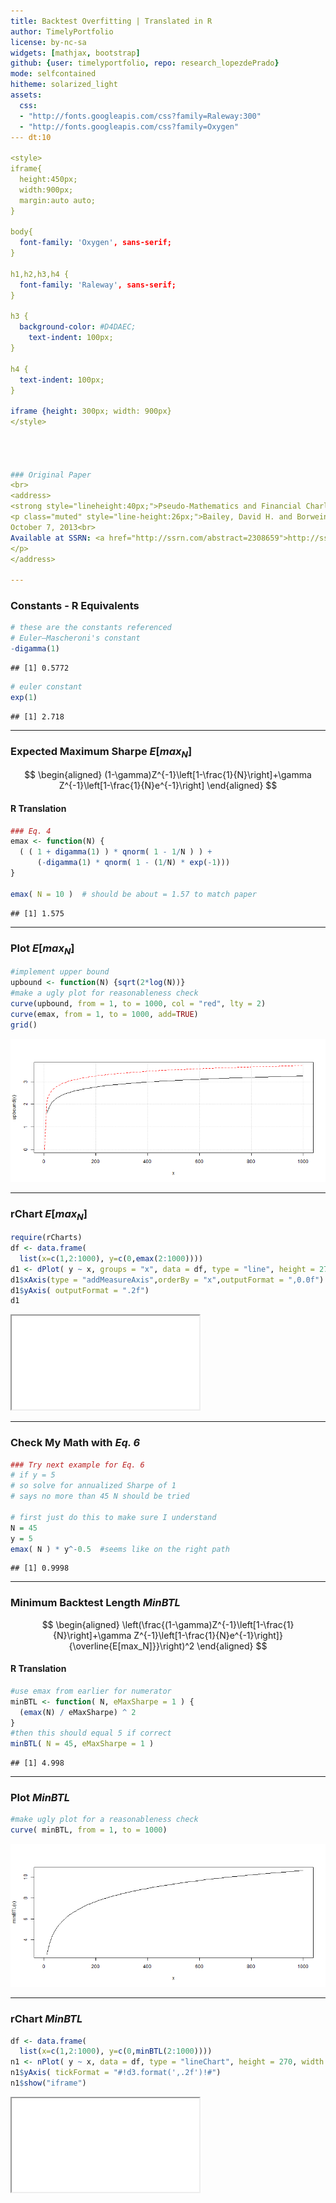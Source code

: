 ```yaml
---
title: Backtest Overfitting | Translated in R
author: TimelyPortfolio
license: by-nc-sa
widgets: [mathjax, bootstrap]
github: {user: timelyportfolio, repo: research_lopezdePrado}
mode: selfcontained
hitheme: solarized_light
assets:
  css:
  - "http://fonts.googleapis.com/css?family=Raleway:300"
  - "http://fonts.googleapis.com/css?family=Oxygen"
--- dt:10
  
<style>
iframe{
  height:450px;
  width:900px;
  margin:auto auto;
}

body{
  font-family: 'Oxygen', sans-serif;
}

h1,h2,h3,h4 {
  font-family: 'Raleway', sans-serif;
}

h3 {
  background-color: #D4DAEC;
    text-indent: 100px; 
}

h4 {
  text-indent: 100px;
}

iframe {height: 300px; width: 900px}
</style>




### Original Paper
<br>
<address>
<strong style="lineheight:40px;">Pseudo-Mathematics and Financial Charlatanism:</strong><p style="lineheight:40px;">The Effects of Backtest Overfitting on Out-of-Sample Performance</p>
<p class="muted" style="line-height:26px;">Bailey, David H. and Borwein, Jonathan M. and Lopez de Prado, Marcos and Zhu, Qiji Jim<br>
October 7, 2013<br>
Available at SSRN: <a href="http://ssrn.com/abstract=2308659">http://ssrn.com/abstract=2308659</a>
</p>
</address>

---
```


### Constants - R Equivalents


```r
# these are the constants referenced
# Euler–Mascheroni's constant
-digamma(1)
```

```
## [1] 0.5772
```

```r
# euler constant
exp(1)
```

```
## [1] 2.718
```

---

### Expected Maximum Sharpe $E[max_N]$

$$
\begin{aligned}
(1-\gamma)Z^{-1}\left[1-\frac{1}{N}\right]+\gamma Z^{-1}\left[1-\frac{1}{N}e^{-1}\right] \end{aligned}
$$

<h4>R Translation</h4>

```r
### Eq. 4
emax <- function(N) {
  ( ( 1 + digamma(1) ) * qnorm( 1 - 1/N ) ) +  
      (-digamma(1) * qnorm( 1 - (1/N) * exp(-1)))
}

emax( N = 10 )  # should be about = 1.57 to match paper
```

```
## [1] 1.575
```

---

### Plot $E[max_N]$

```r
#implement upper bound
upbound <- function(N) {sqrt(2*log(N))}
#make a ugly plot for reasonableness check
curve(upbound, from = 1, to = 1000, col = "red", lty = 2)
curve(emax, from = 1, to = 1000, add=TRUE)
grid()
```

![plot of chunk unnamed-chunk-4](assets/fig/unnamed-chunk-4.png) 

---

### rChart $E[max_N]$

```r
require(rCharts)
df <- data.frame(
  list(x=c(1,2:1000), y=c(0,emax(2:1000))))
d1 <- dPlot( y ~ x, groups = "x", data = df, type = "line", height = 270, width = 800)
d1$xAxis(type = "addMeasureAxis",orderBy = "x",outputFormat = ",0.0f")
d1$yAxis( outputFormat = ".2f")
d1
```

<iframe src=assets/fig/unnamed-chunk-5.html seamless></iframe>


---
### Check My Math with *Eq. 6*


```r
### Try next example for Eq. 6
# if y = 5
# so solve for annualized Sharpe of 1
# says no more than 45 N should be tried

# first just do this to make sure I understand
N = 45
y = 5
emax( N ) * y^-0.5  #seems like on the right path
```

```
## [1] 0.9998
```


--- 
### Minimum Backtest Length $MinBTL$

$$
\begin{aligned}
\left(\frac{(1-\gamma)Z^{-1}\left[1-\frac{1}{N}\right]+\gamma Z^{-1}\left[1-\frac{1}{N}e^{-1}\right]}{\overline{E[max_N]}}\right)^2 \end{aligned}
$$

<h4> R Translation </h4>

```r
#use emax from earlier for numerator
minBTL <- function( N, eMaxSharpe = 1 ) {
  (emax(N) / eMaxSharpe) ^ 2
}
#then this should equal 5 if correct
minBTL( N = 45, eMaxSharpe = 1 )
```

```
## [1] 4.998
```

---

### Plot $MinBTL$

```r
#make ugly plot for a reasonableness check
curve( minBTL, from = 1, to = 1000)
```

![plot of chunk unnamed-chunk-8](assets/fig/unnamed-chunk-8.png) 


---
### rChart $MinBTL$

```r
df <- data.frame(
  list(x=c(1,2:1000), y=c(0,minBTL(2:1000))))
n1 <- nPlot( y ~ x, data = df, type = "lineChart", height = 270, width = 800)
n1$yAxis( tickFormat = "#!d3.format(',.2f')!#")
n1$show("iframe")
```

<iframe src=assets/fig/unnamed-chunk-9.html seamless></iframe>

